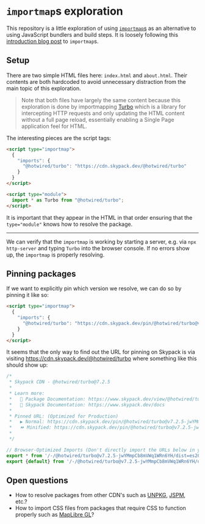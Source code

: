 # `importmap`s exploration

This repository is a little exploration of using [`importmap`s](https://developer.mozilla.org/en-US/docs/Web/HTML/Element/script/type/importmap) as an alternative to using JavaScript bundlers and build steps. It is loosely following this [introduction blog post](https://www.honeybadger.io/blog/import-maps/) to `importmap`s.

## Setup

There are two simple HTML files here: `index.html` and `about.html`. Their contents are both hardcoded to avoid unnecessary distraction from the main topic of this exploration.

> Note that both files have largely the same content because this exploration is done by importmapping [Turbo](https://turbo.hotwired.dev/) which is a library for intercepting HTTP requests and only updating the HTML content without a full page reload, essentially enabling a Single Page application feel for HTML.

The interesting pieces are the script tags:

```html
<script type="importmap">
  {
    "imports": {
      "@hotwired/turbo": "https://cdn.skypack.dev/@hotwired/turbo"
    }
  }
</script>
```

```html
<script type="module">
  import * as Turbo from "@hotwired/turbo";
</script>
```

It is important that they appear in the HTML in that order ensuring that the `type="module"` knows how to resolve the package.

---

We can verify that the `importmap` is working by starting a server, e.g. via `npx http-server` and typing `Turbo` into the browser console. If no errors show up, the `importmap` is properly resolving.

## Pinning packages

If we want to explicitly pin which version we resolve, we can do so by pinning it like so:

```html
<script type="importmap">
  {
    "imports": {
      "@hotwired/turbo": "https://cdn.skypack.dev/pin/@hotwired/turbo@v7.2.5-jwYMmpCb8mVWq1WRn6YH/mode=imports,min/optimized/@hotwired/turbo.js"
    }
  }
</script>
```

It seems that the only way to find out the URL for pinning on Skypack is via visiting https://cdn.skypack.dev/@hotwired/turbo where something like this should show up:

```js
/*
 * Skypack CDN - @hotwired/turbo@7.2.5
 *
 * Learn more:
 *   📙 Package Documentation: https://www.skypack.dev/view/@hotwired/turbo
 *   📘 Skypack Documentation: https://www.skypack.dev/docs
 *
 * Pinned URL: (Optimized for Production)
 *   ▶️ Normal: https://cdn.skypack.dev/pin/@hotwired/turbo@v7.2.5-jwYMmpCb8mVWq1WRn6YH/mode=imports/optimized/@hotwired/turbo.js
 *   ⏩ Minified: https://cdn.skypack.dev/pin/@hotwired/turbo@v7.2.5-jwYMmpCb8mVWq1WRn6YH/mode=imports,min/optimized/@hotwired/turbo.js
 *
 */

// Browser-Optimized Imports (Don't directly import the URLs below in your application!)
export * from '/-/@hotwired/turbo@v7.2.5-jwYMmpCb8mVWq1WRn6YH/dist=es2019,mode=imports/optimized/@hotwired/turbo.js';
export {default} from '/-/@hotwired/turbo@v7.2.5-jwYMmpCb8mVWq1WRn6YH/dist=es2019,mode=imports/optimized/@hotwired/turbo.js';
```

## Open questions

- How to resolve packages from other CDN's such as [UNPKG](https://unpkg.com/), [JSPM](https://jspm.org/), etc.?
- How to import CSS files from packages that require CSS to function properly such as [MapLibre GL](https://maplibre.org/maplibre-gl-js-docs/api/#quickstart)?